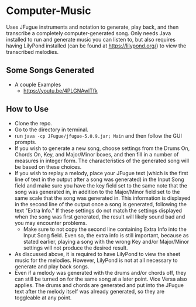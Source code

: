 # Computer-Music
Uses JFugue instruments and notation to generate, play back, and then transcribe a completely computer-generated song.
Only needs Java installed to run and generate music you can listen to, but also requires having LilyPond installed 
(can be found at https://lilypond.org/) to view the transcribed melodies.

## Some Songs Generated
- A couple Examples 
  - https://youtu.be/4PLGNAwlTfk

## How to Use
- Clone the repo.
- Go to the directory in terminal.
- run `java -cp JFugue/jfugue-5.0.9.jar; Main` and then follow the GUI prompts.
- If you wish to generate a new song, choose settings from the Drums On, Chords On, Key, and Major/Minor boxes,
and then fill in a number of measures in integer form. The characteristics of the generated song will be based on these choices.
- If you wish to replay a melody, place your JFugue text (which is the first line of text in the output after a song was generated) in 
the Input Song field and make sure you have the key field set to the same note that the song was generated in, in addition to the Major/Minor field set to 
the same scale that the song was generated in. This information is displayed in the second line of the output once a song is generated, following
the text "Extra Info." If these settings do not match the settings displayed when the song was first generated, the result will likely sound bad and
you may encounter problems.
  -  Make sure to not copy the second line containing Extra Info into the Input Song field. Even so, the extra info is still important,
  because as stated earlier, playing a song with the wrong Key and/or Major/Minor settings will not produce the desired result.
-  As discussed above, it is required to have LilyPond to view the sheet music for the melodies.
  However, LilyPond is not at all necessary to generate and play back songs.
- Even if a melody was generated with the drums and/or chords off, they can still be turned 
  on for the same song at a later point. Vice Versa also applies. The drums and chords are generated and put into the 
  JFugue text after the melody itself was already generated, so they are toggleable at any point.
